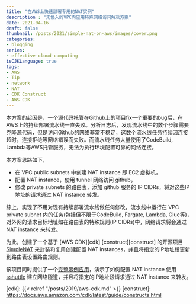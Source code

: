 ```yaml
---
title: "在AWS上快速部署专用的NAT实例"
description : "无侵入的VPC内应用特殊网络访问解决方案"
date: 2021-04-16
draft: false
thumbnail: /posts/2021/simple-nat-on-aws/images/cover.png
categories:
- blogging
series:
- effective-cloud-computing
isCJKLanguage: true
tags:
- AWS
- Tip
- network
- NAT
- CDK Construct
- AWS CDK
---
```

本方案的起因是，一个源代码托管在Github上的项目fix一个重要的bug后，在AWS上的持续部署流水线一直失败。分析日志后，发现流水线中的数个步骤需要克隆源代码，但是访问Github的网络非常不稳定，这数个流水线任务持续因连接超时，连接拒绝等网络错误而失败。而流水线任务大量使用了CodeBuild, Lambda等AWS托管服务，无法为执行环境配置可靠的网络连接。

<!--more-->

本方案思路如下，

- 在 VPC public subnets 中创建 NAT instance 即 EC2 虚拟机，
- 配置 NAT instance，使用 tunnel 网络访问 github，
- 修改 private subnets 的路由表，添加 github 服务的 IP CIDRs，将对这些IP地址的请求通过 NAT instance 转发。

综上，实现了不用对现有持续部署流水线做任何修改，流水线中运行在 VPC private subnet 内的任务(包括但不限于CodeBuild, Fargate, Lambda, Glue等)，对外网的请求目标地址如在路由表的特殊规则(IP CIDRs)中，网络请求将会通过 NAT instance 来转发。

为此，创建了一个基于 [AWS CDK][cdk] [construct][construct] 的开源项目 [SimpleNAT][simple-nat] 来封装和复用创建配置 NAT instances，并且将指定的IP地址段更新到路由表设置路由规则。

该项目同时提供了一个[完整示例应用][simple-nat-example]，演示了如何配置 NAT instance 使用 [sshuttle][sshuttle] 建立网络隧道，并且将指定的IP地址段请求通过 NAT instance 来转发。

[simple-nat]: https://github.com/zxkane/snat
[simple-nat-example]: https://github.com/zxkane/snat/tree/main/example
[sshuttle]: https://github.com/sshuttle/sshuttle
[cdk]: {{< relref "/posts/2019/aws-cdk.md" >}}
[construct]: https://docs.aws.amazon.com/cdk/latest/guide/constructs.html
